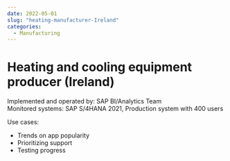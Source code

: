 ```yaml
---
date: 2022-05-01
slug: "heating-manufacturer-Ireland"
categories:
  - Manufacturing
---
```

# Heating and cooling equipment producer (Ireland)

Implemented and operated by: SAP BI/Analytics Team<br>
Monitored systems: SAP S/4HANA 2021, Production system with 400 users

<!-- more -->

Use cases: 

- Trends on app popularity
- Prioritizing support
- Testing progress